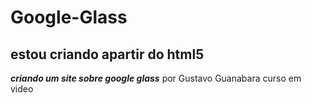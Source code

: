 # Google-Glass
## estou criando apartir do html5
*__criando um site sobre google glass__*
por Gustavo Guanabara curso em video

